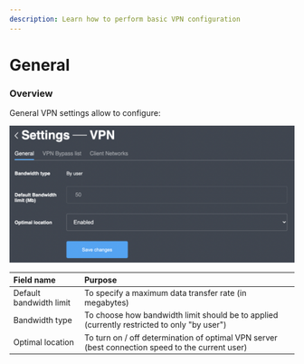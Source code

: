 ```yaml
---
description: Learn how to perform basic VPN configuration
---
```


# General

### Overview

General VPN settings allow to configure:

![General VPN settings](../../../.gitbook/assets/screenshot-2021-06-01-at-17.54.00.png)

| Field name | Purpose |
| :--- | :--- |
| Default bandwidth limit | To specify a maximum data transfer rate \(in megabytes\) |
| Bandwidth type | To choose how bandwidth limit should be to applied \(currently  restricted to only "by user"\) |
| Optimal location | To turn on / off determination of optimal VPN server \(best connection speed to the current user\) |

